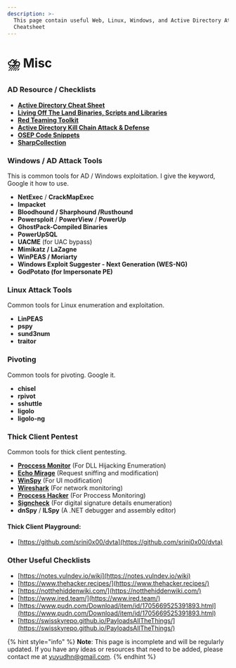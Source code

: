 ```yaml
---
description: >-
  This page contain useful Web, Linux, Windows, and Active Directory Attack
  Cheatsheet
---
```


# ⛈️ Misc

### AD Resource / Checklists

* [**Active Directory Cheat Sheet**](https://github.com/Integration-IT/Active-Directory-Exploitation-Cheat-Sheet)
* [**Living Off The Land Binaries, Scripts and Libraries**](https://lolbas-project.github.io/#t)
* [**Red Teaming Toolkit**](https://github.com/infosecn1nja/Red-Teaming-Toolkit)
* [**Active Directory Kill Chain Attack & Defense**](https://github.com/infosecn1nja/AD-Attack-Defense)
* [**OSEP Code Snippets**](https://github.com/chvancooten/OSEP-Code-Snippets)
* [**SharpCollection**](https://github.com/Flangvik/SharpCollection)

### Windows / AD Attack Tools

This is common tools for AD / Windows exploitation. I give the keyword, Google it how to use.

* **NetExec** / **CrackMapExec**
* **Impacket**
* **Bloodhound / Sharphound /Rusthound**
* **Powersploit** / **PowerView** / **PowerUp**
* **GhostPack-Compiled Binaries**
* **PowerUpSQL**
* **UACME** (for UAC bypass)
* **Mimikatz / LaZagne**
* **WinPEAS / Moriarty**
* **Windows Exploit Suggester - Next Generation (WES-NG)**
* **GodPotato (**for Impersonate PE**)**

### **Linux Attack Tools**

Common tools for Linux enumeration and exploitation.

* **LinPEAS**
* **pspy**
* **sund3num**
* **traitor**

### Pivoting

Common tools for pivoting. Google it.

* **chisel**
* **rpivot**
* **sshuttle**
* **ligolo**
* **ligolo-ng**

### **Thick Client Pentest**

Common tools for thick client pentesting.

* [**Proccess Monitor**](https://learn.microsoft.com/id-id/sysinternals/downloads/procmon) (For DLL Hijacking Enumeration)&#x20;
* [**Echo Mirage**](https://sourceforge.net/projects/echomirage.oldbutgold.p/) (Request sniffing and modification)&#x20;
* [**WinSpy**](https://github.com/strobejb/winspy/releases) (For UI modification)&#x20;
* [**Wireshark**](https://www.wireshark.org/download.html) (For network monitoring)&#x20;
* [**Proccess Hacker**](https://processhacker.sourceforge.io/downloads.php) (For Proccess Monitoring)&#x20;
* [**Signcheck**](https://learn.microsoft.com/en-us/sysinternals/downloads/sigcheck) (For digital signature details enumeration)
* **dnSpy** / **ILSpy** (A .NET debugger and assembly editor)

#### Thick Client Playground:

* [https://github.com/srini0x00/dvta](https://github.com/srini0x00/dvta)

### Other Useful Checklists

* [https://notes.vulndev.io/wiki](https://notes.vulndev.io/wiki)
* [https://www.thehacker.recipes/](https://www.thehacker.recipes/)
* [https://notthehiddenwiki.com/](https://notthehiddenwiki.com/)
* [https://www.ired.team/](https://www.ired.team/)
* [https://www.pudn.com/Download/item/id/1705669525391893.html](https://www.pudn.com/Download/item/id/1705669525391893.html)
* [https://swisskyrepo.github.io/PayloadsAllTheThings/](https://swisskyrepo.github.io/PayloadsAllTheThings/)

{% hint style="info" %}
**Note**: This page is incomplete and will be regularly updated. If you have any ideas or resources that need to be added, please contact me at [yuyudhn@gmail.com](mailto:yuyudhn@gmail.com).
{% endhint %}
